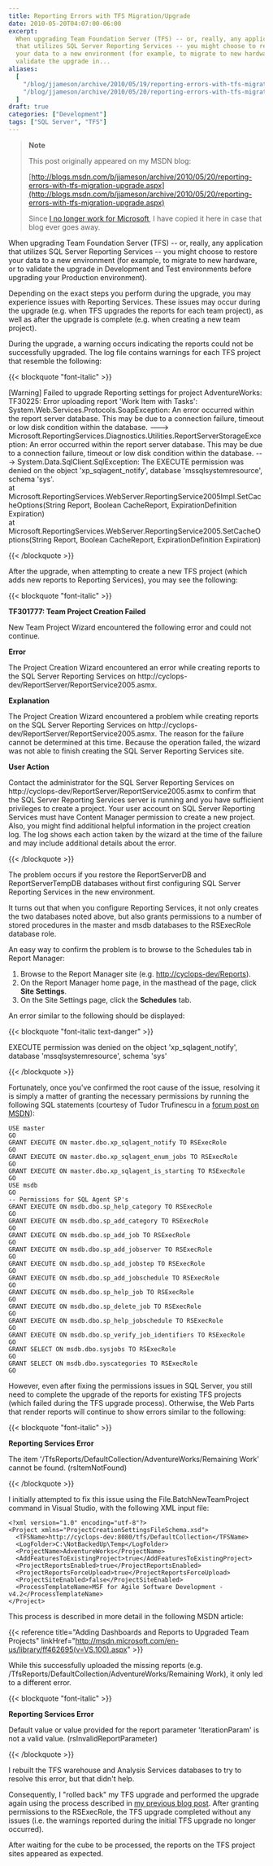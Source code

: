 ```yaml
---
title: Reporting Errors with TFS Migration/Upgrade
date: 2010-05-20T04:07:00-06:00
excerpt:
  When upgrading Team Foundation Server (TFS) -- or, really, any application
  that utilizes SQL Server Reporting Services -- you might choose to restore
  your data to a new environment (for example, to migrate to new hardware, or to
  validate the upgrade in...
aliases:
  [
    "/blog/jjameson/archive/2010/05/19/reporting-errors-with-tfs-migration-upgrade.aspx",
    "/blog/jjameson/archive/2010/05/20/reporting-errors-with-tfs-migration-upgrade.aspx",
  ]
draft: true
categories: ["Development"]
tags: ["SQL Server", "TFS"]
---
```


> **Note**
>
> This post originally appeared on my MSDN blog:
>
> [http://blogs.msdn.com/b/jjameson/archive/2010/05/20/reporting-errors-with-tfs-migration-upgrade.aspx](http://blogs.msdn.com/b/jjameson/archive/2010/05/20/reporting-errors-with-tfs-migration-upgrade.aspx)
>
> Since
> [I no longer work for Microsoft](/blog/jjameson/2011/09/02/last-day-with-microsoft),
> I have copied it here in case that blog ever goes away.

When upgrading Team Foundation Server (TFS) -- or, really, any application that
utilizes SQL Server Reporting Services -- you might choose to restore your data
to a new environment (for example, to migrate to new hardware, or to validate
the upgrade in Development and Test environments before upgrading your
Production environment).

Depending on the exact steps you perform during the upgrade, you may experience
issues with Reporting Services. These issues may occur during the upgrade (e.g.
when TFS upgrades the reports for each team project), as well as after the
upgrade is complete (e.g. when creating a new team project).

During the upgrade, a warning occurs indicating the reports could not be
successfully upgraded. The log file contains warnings for each TFS project that
resemble the following:

{{< blockquote "font-italic" >}}

[Warning] Failed to upgrade Reporting settings for project AdventureWorks:
TF30225: Error uploading report 'Work Item with Tasks':
System.Web.Services.Protocols.SoapException: An error occurred within the report
server database. This may be due to a connection failure, timeout or low disk
condition within the database. ---&gt;
Microsoft.ReportingServices.Diagnostics.Utilities.ReportServerStorageException:
An error occurred within the report server database. This may be due to a
connection failure, timeout or low disk condition within the database. ---&gt;
System.Data.SqlClient.SqlException: The EXECUTE permission was denied on the
object 'xp\_sqlagent\_notify', database 'mssqlsystemresource', schema 'sys'.\
at
Microsoft.ReportingServices.WebServer.ReportingService2005Impl.SetCacheOptions(String
Report, Boolean CacheReport, ExpirationDefinition Expiration)\
at
Microsoft.ReportingServices.WebServer.ReportingService2005.SetCacheOptions(String
Report, Boolean CacheReport, ExpirationDefinition Expiration)

{{< /blockquote >}}

After the upgrade, when attempting to create a new TFS project (which adds new
reports to Reporting Services), you may see the following:

{{< blockquote "font-italic" >}}

**TF301777: Team Project Creation Failed**

New Team Project Wizard encountered the following error and could not continue.

**Error**

The Project Creation Wizard encountered an error while creating reports to the
SQL Server Reporting Services on
http://cyclops-dev/ReportServer/ReportService2005.asmx.

**Explanation**

The Project Creation Wizard encountered a problem while creating reports on the
SQL Server Reporting Services on
http://cyclops-dev/ReportServer/ReportService2005.asmx. The reason for the
failure cannot be determined at this time. Because the operation failed, the
wizard was not able to finish creating the SQL Server Reporting Services site.

**User Action**

Contact the administrator for the SQL Server Reporting Services on
http://cyclops-dev/ReportServer/ReportService2005.asmx to confirm that the SQL
Server Reporting Services server is running and you have sufficient privileges
to create a project. Your user account on SQL Server Reporting Services must
have Content Manager permission to create a new project. Also, you might find
additional helpful information in the project creation log. The log shows each
action taken by the wizard at the time of the failure and may include additional
details about the error.

{{< /blockquote >}}

The problem occurs if you restore the ReportServerDB and ReportServerTempDB
databases without first configuring SQL Server Reporting Services in the new
environment.

It turns out that when you configure Reporting Services, it not only creates the
two databases noted above, but also grants permissions to a number of stored
procedures in the master and msdb databases to the RSExecRole database role.

An easy way to confirm the problem is to browse to the Schedules tab in Report
Manager:

1. Browse to the Report Manager site (e.g.
   [http://cyclops-dev/Reports](http://cyclops-dev/Reports)).
2. On the Report Manager home page, in the masthead of the page, click **Site
   Settings**.
3. On the Site Settings page, click the **Schedules** tab.

An error similar to the following should be displayed:

{{< blockquote "font-italic text-danger" >}}

EXECUTE permission was denied on the object 'xp\_sqlagent\_notify', database
'mssqlsystemresource', schema 'sys'

{{< /blockquote >}}

Fortunately, once you've confirmed the root cause of the issue, resolving it is
simply a matter of granting the necessary permissions by running the following
SQL statements (courtesy of Tudor Trufinescu in a
[forum post on MSDN](http://social.msdn.microsoft.com/forums/en-US/sqlreportingservices/thread/444c3bab-985b-40a0-8362-2742df1a6577/)):

```
USE master
GO
GRANT EXECUTE ON master.dbo.xp_sqlagent_notify TO RSExecRole
GO
GRANT EXECUTE ON master.dbo.xp_sqlagent_enum_jobs TO RSExecRole
GO
GRANT EXECUTE ON master.dbo.xp_sqlagent_is_starting TO RSExecRole
GO
USE msdb
GO
-- Permissions for SQL Agent SP's
GRANT EXECUTE ON msdb.dbo.sp_help_category TO RSExecRole
GO
GRANT EXECUTE ON msdb.dbo.sp_add_category TO RSExecRole
GO
GRANT EXECUTE ON msdb.dbo.sp_add_job TO RSExecRole
GO
GRANT EXECUTE ON msdb.dbo.sp_add_jobserver TO RSExecRole
GO
GRANT EXECUTE ON msdb.dbo.sp_add_jobstep TO RSExecRole
GO
GRANT EXECUTE ON msdb.dbo.sp_add_jobschedule TO RSExecRole
GO
GRANT EXECUTE ON msdb.dbo.sp_help_job TO RSExecRole
GO
GRANT EXECUTE ON msdb.dbo.sp_delete_job TO RSExecRole
GO
GRANT EXECUTE ON msdb.dbo.sp_help_jobschedule TO RSExecRole
GO
GRANT EXECUTE ON msdb.dbo.sp_verify_job_identifiers TO RSExecRole
GO
GRANT SELECT ON msdb.dbo.sysjobs TO RSExecRole
GO
GRANT SELECT ON msdb.dbo.syscategories TO RSExecRole
GO
```

However, even after fixing the permissions issues in SQL Server, you still need
to complete the upgrade of the reports for existing TFS projects (which failed
during the TFS upgrade process). Otherwise, the Web Parts that render reports
will continue to show errors similar to the following:

{{< blockquote "font-italic" >}}

**Reporting Services Error**

The item '/TfsReports/DefaultCollection/AdventureWorks/Remaining Work' cannot be
found. (rsItemNotFound)

{{< /blockquote >}}

I initially attempted to fix this issue using the File.BatchNewTeamProject
command in Visual Studio, with the following XML input file:

```
<?xml version="1.0" encoding="utf-8"?>
<Project xmlns="ProjectCreationSettingsFileSchema.xsd">
  <TFSName>http://cyclops-dev:8080/tfs/DefaultCollection</TFSName>
  <LogFolder>C:\NotBackedUp\Temp</LogFolder>
  <ProjectName>AdventureWorks</ProjectName>
  <AddFeaturesToExistingProject>true</AddFeaturesToExistingProject>
  <ProjectReportsEnabled>true</ProjectReportsEnabled>
  <ProjectReportsForceUpload>true</ProjectReportsForceUpload>
  <ProjectSiteEnabled>false</ProjectSiteEnabled>
  <ProcessTemplateName>MSF for Agile Software Development - v4.2</ProcessTemplateName>
</Project>
```

This process is described in more detail in the following MSDN article:

{{< reference title="Adding Dashboards and Reports to Upgraded Team Projects"
linkHref="http://msdn.microsoft.com/en-us/library/ff462695(v=VS.100).aspx" >}}

While this successfully uploaded the missing reports (e.g.
/TfsReports/DefaultCollection/AdventureWorks/Remaining Work), it only led to a
different error.

{{< blockquote "font-italic" >}}

**Reporting Services Error**

Default value or value provided for the report parameter 'IterationParam' is not
a valid value. (rsInvalidReportParameter)

{{< /blockquote >}}

I rebuilt the TFS warehouse and Analysis Services databases to try to resolve
this error, but that didn't help.

Consequently, I "rolled back" my TFS upgrade and performed the upgrade again
using the process described in
[my previous blog post](/blog/jjameson/2010/05/20/performing-a-do-over-with-tfs-2010-upgrade).
After granting permissions to the RSExecRole, the TFS upgrade completed without
any issues (i.e. the warnings reported during the initial TFS upgrade no longer
occurred).

After waiting for the cube to be processed, the reports on the TFS project sites
appeared as expected.

